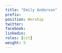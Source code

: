 ```yaml
---
title: "Emily Anderson"
prefix: 
position: Worship
twitter: 
facebook: 
linkedin: 
roles: [cct]
weight: 5
---
```



